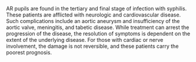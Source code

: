 AR pupils are found in the tertiary and final stage of infection with syphilis. These patients are afflicted with neurologic and cardiovascular disease. Such complications include an aortic aneurysm and insufficiency of the aortic valve, meningitis, and tabetic disease. While treatment can arrest the progression of the disease, the resolution of symptoms is dependent on the extent of the underlying disease. For those with cardiac or nerve involvement, the damage is not reversible, and these patients carry the poorest prognosis.